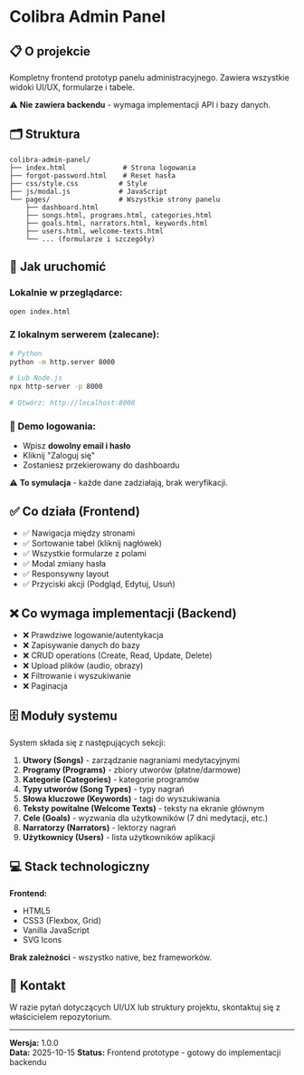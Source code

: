 # Colibra Admin Panel

## 📋 O projekcie

Kompletny frontend prototyp panelu administracyjnego. Zawiera wszystkie widoki UI/UX, formularze i tabele.

⚠️ **Nie zawiera backendu** - wymaga implementacji API i bazy danych.

## 🗂️ Struktura

```
colibra-admin-panel/
├── index.html              # Strona logowania
├── forgot-password.html    # Reset hasła
├── css/style.css          # Style
├── js/modal.js            # JavaScript
└── pages/                 # Wszystkie strony panelu
    ├── dashboard.html
    ├── songs.html, programs.html, categories.html
    ├── goals.html, narrators.html, keywords.html
    ├── users.html, welcome-texts.html
    └── ... (formularze i szczegóły)
```

## 🚀 Jak uruchomić

### Lokalnie w przeglądarce:

```bash
open index.html
```

### Z lokalnym serwerem (zalecane):

```bash
# Python
python -m http.server 8000

# Lub Node.js
npx http-server -p 8000

# Otwórz: http://localhost:8000
```

### 🔐 Demo logowania:

- Wpisz **dowolny email i hasło**
- Kliknij "Zaloguj się"
- Zostaniesz przekierowany do dashboardu

⚠️ **To symulacja** - każde dane zadziałają, brak weryfikacji.

## ✅ Co działa (Frontend)

- ✅ Nawigacja między stronami
- ✅ Sortowanie tabel (kliknij nagłówek)
- ✅ Wszystkie formularze z polami
- ✅ Modal zmiany hasła
- ✅ Responsywny layout
- ✅ Przyciski akcji (Podgląd, Edytuj, Usuń)

## ❌ Co wymaga implementacji (Backend)

- ❌ Prawdziwe logowanie/autentykacja
- ❌ Zapisywanie danych do bazy
- ❌ CRUD operations (Create, Read, Update, Delete)
- ❌ Upload plików (audio, obrazy)
- ❌ Filtrowanie i wyszukiwanie
- ❌ Paginacja

## 🗄️ Moduły systemu

System składa się z następujących sekcji:

1. **Utwory (Songs)** - zarządzanie nagraniami medytacyjnymi
2. **Programy (Programs)** - zbiory utworów (płatne/darmowe)
3. **Kategorie (Categories)** - kategorie programów
4. **Typy utworów (Song Types)** - typy nagrań
5. **Słowa kluczowe (Keywords)** - tagi do wyszukiwania
6. **Teksty powitalne (Welcome Texts)** - teksty na ekranie głównym
7. **Cele (Goals)** - wyzwania dla użytkowników (7 dni medytacji, etc.)
8. **Narratorzy (Narrators)** - lektorzy nagrań
9. **Użytkownicy (Users)** - lista użytkowników aplikacji

## 💻 Stack technologiczny

**Frontend:**

- HTML5
- CSS3 (Flexbox, Grid)
- Vanilla JavaScript
- SVG Icons

**Brak zależności** - wszystko native, bez frameworków.

## 📧 Kontakt

W razie pytań dotyczących UI/UX lub struktury projektu, skontaktuj się z właścicielem repozytorium.

---

**Wersja:** 1.0.0  
**Data:** 2025-10-15
**Status:** Frontend prototype - gotowy do implementacji backendu
